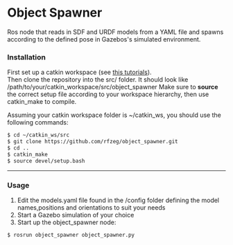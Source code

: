 Object Spawner
======

Ros node that reads in SDF and URDF models from a YAML file and spawns according to the defined pose in Gazebos's simulated environment.


### Installation

First set up a catkin workspace (see [this tutorials](http://wiki.ros.org/catkin/Tutorials)).  
Then clone the repository into the src/ folder. It should look like /path/to/your/catkin_workspace/src/object_spawner 
Make sure to **source** the correct setup file according to your workspace hierarchy, then use catkin_make to compile.  

Assuming your catkin workspace folder is ~/catkin_ws, you should use the following commands:
```sh
$ cd ~/catkin_ws/src
$ git clone https://github.com/rfzeg/object_spawner.git
$ cd ..
$ catkin_make
$ source devel/setup.bash
```

---

### Usage

1. Edit the models.yaml file found in the /config folder defining the model names,positions and orientations to suit your needs
2. Start a Gazebo simulation of your choice
3. Start up the object_spawner node:
  ```sh
  $ rosrun object_spawner object_spawner.py
  ```
